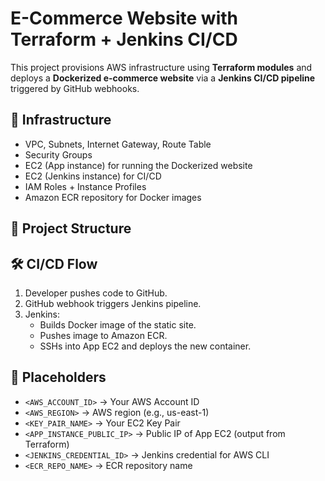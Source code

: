 # E-Commerce Website with Terraform + Jenkins CI/CD

This project provisions AWS infrastructure using **Terraform modules** and deploys a **Dockerized e-commerce website** via a **Jenkins CI/CD pipeline** triggered by GitHub webhooks.

## 🚀 Infrastructure
- VPC, Subnets, Internet Gateway, Route Table
- Security Groups
- EC2 (App instance) for running the Dockerized website
- EC2 (Jenkins instance) for CI/CD
- IAM Roles + Instance Profiles
- Amazon ECR repository for Docker images

## 📂 Project Structure

## 🛠️ CI/CD Flow
1. Developer pushes code to GitHub.
2. GitHub webhook triggers Jenkins pipeline.
3. Jenkins:
   - Builds Docker image of the static site.
   - Pushes image to Amazon ECR.
   - SSHs into App EC2 and deploys the new container.

## 🔧 Placeholders
- `<AWS_ACCOUNT_ID>` → Your AWS Account ID
- `<AWS_REGION>` → AWS region (e.g., us-east-1)
- `<KEY_PAIR_NAME>` → Your EC2 Key Pair
- `<APP_INSTANCE_PUBLIC_IP>` → Public IP of App EC2 (output from Terraform)
- `<JENKINS_CREDENTIAL_ID>` → Jenkins credential for AWS CLI
- `<ECR_REPO_NAME>` → ECR repository name

